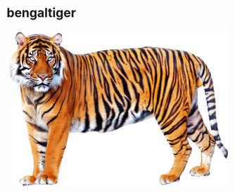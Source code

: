 bengaltiger
=====

![Image of Bengal Tiger](https://raw.githubusercontent.com/aashiquear/bengaltiger/master/images/icon.png)
